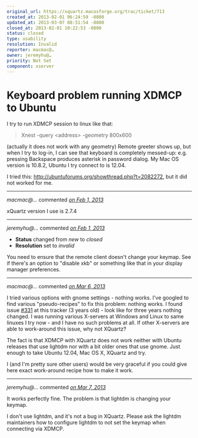 ```yaml
---
original_url: https://xquartz.macosforge.org/trac/ticket/713
created_at: 2013-02-01 06:24:59 -0800
updated_at: 2013-03-07 08:51:54 -0800
closed_at: 2013-02-01 10:22:53 -0800
status: closed
type: usability
resolution: Invalid
reporter: macmac@…
owner: jeremyhu@…
priority: Not Set
component: xserver
---
```


Keyboard problem running XDMCP to Ubuntu
========================================


I try to run XDMCP session to linux like that:

> Xnest -query &lt;address&gt; -geometry 800x600

(actually it does not work with any geometry)
Remote greeter shows up, but when I try to log-in, I can see that keyboard is completely messed-up: e.g. pressing Backspace produces asterisk in password dialog.
My Mac OS version is 10.8.2,
Ubuntu I try connect to is 12.04.

I tried this: <http://ubuntuforums.org/showthread.php?t=2082272>, but it did not worked for me.



---

*macmac@…* commented *[on Feb 1, 2013](https://xquartz.macosforge.org/trac/ticket/713#comment:1 "February 1, 2013 at 6:28 AM PST")*

xQuartz version I use is 2.7.4



---

*jeremyhu@…* commented *[on Feb 1, 2013](https://xquartz.macosforge.org/trac/ticket/713#comment:2 "February 1, 2013 at 10:22 AM PST")*

-   **Status** changed from *new* to *closed*
-   **Resolution** set to *invalid*

You need to ensure that the remote client doesn't change your keymap. See if there's an option to "disable xkb" or something like that in your display manager preferences.



---

*macmac@…* commented *[on Mar 6, 2013](https://xquartz.macosforge.org/trac/ticket/713#comment:3 "March 6, 2013 at 11:54 PM PST")*

I tried various options with gnome settings - nothing works. I've googled to find various "pseudo-recipes" to fix this problem: nothing works. I found issue [\#⁠331](https://xquartz.macosforge.org/trac/ticket/331) at this tracker (3 years old) - look like for three years nothing changed.
I was running various X-servers at Windows and Linux to same linuxes I try now - and I have no such problems at all. If other X-servers are able to work-around this issue, why not XQuartz?

The fact is that XDMCP with XQuartz does not work neither with Ubuntu releases that use lightdm nor with a bit older ones that use gnome.
Just enough to take Ubuntu 12.04, Mac OS X, XQuartz and try.

I (and I'm pretty sure other users) would be very graceful if you could give here exact work-around recipe how to make it work.



---

*jeremyhu@…* commented *[on Mar 7, 2013](https://xquartz.macosforge.org/trac/ticket/713#comment:4 "March 7, 2013 at 8:51 AM PST")*

It works perfectly fine. The problem is that lightdm is changing your keymap.

I don't use lightdm, and it's not a bug in XQuartz. Please ask the lightdm maintainers how to configure lightdm to not set the keymap when connecting via XDMCP.



